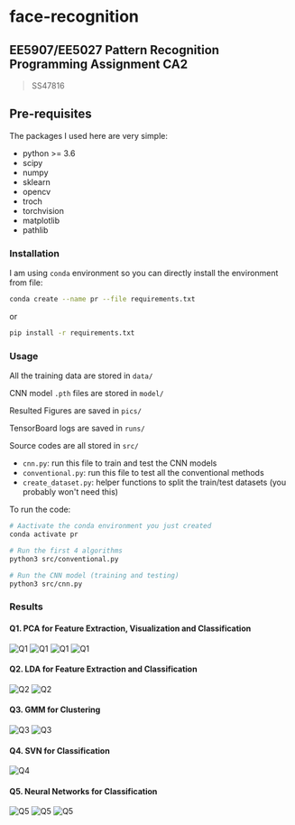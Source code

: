 # face-recognition
## EE5907/EE5027 Pattern Recognition Programming Assignment CA2

> SS47816

## Pre-requisites
The packages I used here are very simple:

* python >= 3.6
* scipy
* numpy
* sklearn
* opencv
* troch
* torchvision
* matplotlib
* pathlib

### Installation

I am using `conda` environment so you can directly install the environment from file:

```bash
conda create --name pr --file requirements.txt
```

or 

```bash
pip install -r requirements.txt
```
### Usage

All the training data are stored in `data/`

CNN model `.pth` files are stored in `model/`

Resulted Figures are saved in `pics/`

TensorBoard logs are saved in `runs/`

Source codes are all stored in `src/`
* `cnn.py`: run this file to train and test the CNN models
* `conventional.py`: run this file to test all the conventional methods
* `create_dataset.py`: helper functions to split the train/test datasets (you probably won't need this)

To run the code:
```bash
# Aactivate the conda environment you just created
conda activate pr

# Run the first 4 algorithms
python3 src/conventional.py

# Run the CNN model (training and testing)
python3 src/cnn.py

```

### Results
#### Q1. PCA for Feature Extraction, Visualization and Classification

![Q1](pics/PCA_Scatter.png)
![Q1](pics/PCA_EigenFaces.png)
![Q1](pics/PCA_Reconstructed_1.png)
![Q1](pics/PCA_KNN.png)

#### Q2. LDA for Feature Extraction and Classification
![Q2](pics/LDA_Scatter.png)
![Q2](pics/LDA_KNN.png)
#### Q3. GMM for Clustering

![Q3](pics/GMM_Clusters_1.png)
![Q3](pics/GMM_Clusters_2.png)

#### Q4. SVN for Classification

![Q4](pics/SVM_Overall.png)

#### Q5. Neural Networks for Classification
![Q5](pics/CNN_Simple.png)
![Q5](pics/CNN_LeNet5.png)
![Q5](pics/CNN_Loss.png)